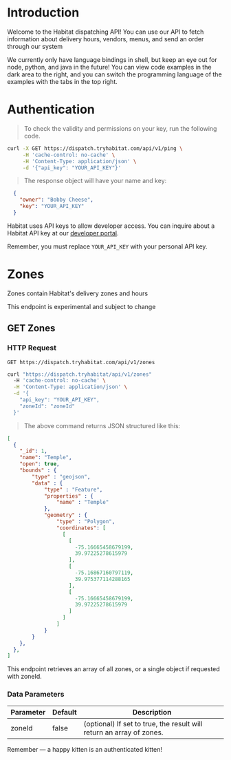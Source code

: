 # Introduction

Welcome to the Habitat dispatching API! You can use our API to fetch information about delivery hours, vendors, menus, and send an order through our system

We currently only have language bindings in shell, but keep an eye out for node, python, and java in the future! You can view code examples in the dark area to the right, and you can switch the programming language of the examples with the tabs in the top right.

# Authentication

> To check the validity and permissions on your key, run the following code.

```bash
curl -X GET https://dispatch.tryhabitat.com/api/v1/ping \
     -H 'cache-control: no-cache' \
     -H 'Content-Type: application/json' \
     -d '{"api_key": "YOUR_API_KEY"}'
```

> The response object will have your name and key:

```json
  {
    "owner": "Bobby Cheese",
    "key": "YOUR_API_KEY"
  }
```

Habitat uses API keys to allow developer access. You can inquire about a Habitat API key at our [developer portal](http://example.com/developers).

<aside class="notice">
Remember, you must replace <code>YOUR_API_KEY</code> with your personal API key.
</aside>

# Zones

Zones contain Habitat's delivery zones and hours
<aside class="warning">
This endpoint is experimental and subject to change
</aside>

## GET Zones

### HTTP Request

`GET https://dispatch.tryhabitat.com/api/v1/zones`

```bash
curl "https://dispatch.tryhabitat/api/v1/zones"
  -H 'cache-control: no-cache' \
  -H 'Content-Type: application/json' \
  -d '{
    "api_key": "YOUR_API_KEY",
    "zoneId": "zoneId"
  }'
```

> The above command returns JSON structured like this:

```json
[
  {
    "_id": 1,
    "name": "Temple",
    "open": true,
    "bounds" : {
        "type" : "geojson",
        "data" : {
            "type" : "Feature",
            "properties" : {
                "name" : "Temple"
            },
            "geometry" : {
                "type" : "Polygon",
                "coordinates": [
                  [
                    [
                      -75.16665458679199,
                      39.97225278615979
                    ],
                    [
                      -75.16867160797119,
                      39.975377114288165
                    ],
                    [
                      -75.16665458679199,
                      39.97225278615979
                    ]
                  ]
                ]
            }
        }
    },
  },
]
```

This endpoint retrieves an array of all zones, or a single object if requested with zoneId.

### Data Parameters

Parameter | Default | Description
--------- | ------- | -----------
zoneId | false | (optional) If set to true, the result will return an array of zones.

<aside class="success">
Remember — a happy kitten is an authenticated kitten!
</aside>
